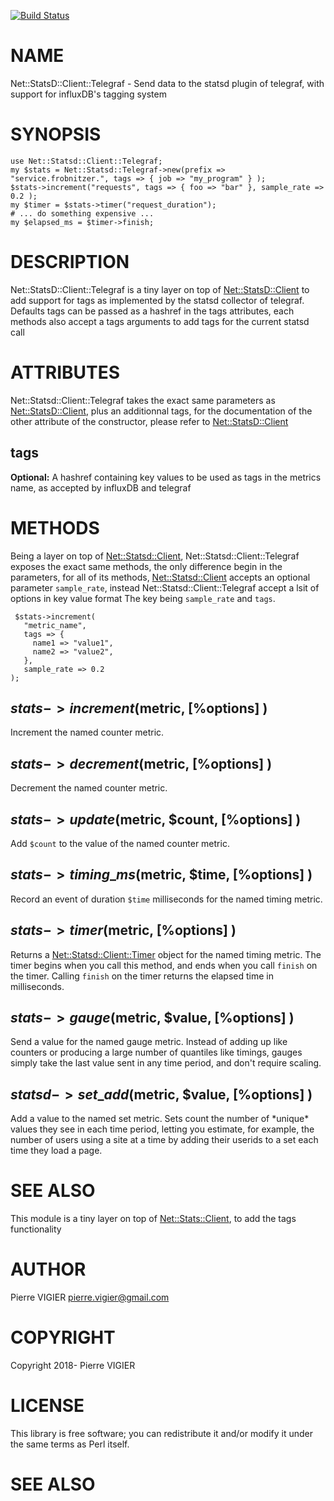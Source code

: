 [![Build Status](https://travis-ci.org/pierre-vigier/Net-Statsd-Client-Telegraf.svg?branch=master)](https://travis-ci.org/pierre-vigier/Net-Statsd-Client-Telegraf)

# NAME

Net::StatsD::Client::Telegraf - Send data to the statsd plugin of telegraf, with support for influxDB's tagging system

# SYNOPSIS

    use Net::Statsd::Client::Telegraf;
    my $stats = Net::Statsd::Telegraf->new(prefix => "service.frobnitzer.", tags => { job => "my_program" } );
    $stats->increment("requests", tags => { foo => "bar" }, sample_rate => 0.2 );
    my $timer = $stats->timer("request_duration");
    # ... do something expensive ...
    my $elapsed_ms = $timer->finish;

# DESCRIPTION

Net::StatsD::Client::Telegraf is a tiny layer on top of [Net::StatsD::Client](https://metacpan.org/pod/Net::StatsD::Client) to add support for
tags as implemented by the statsd collector of telegraf.
Defaults tags can be passed as a hashref in the tags attributes, each methods also accept a tags
arguments to add tags for the current statsd call

# ATTRIBUTES

Net::Statsd::Client::Telegraf takes the exact same parameters as [Net::StatsD::Client](https://metacpan.org/pod/Net::StatsD::Client), plus an additionnal tags,
for the documentation of the other attribute of the constructor, please refer to
[Net::StatsD::Client](https://metacpan.org/pod/Net::StatsD::Client)

## tags

**Optional:** A hashref containing key values to be used as tags in the metrics name, as accepted by influxDB and telegraf

# METHODS

Being a layer on top of [Net::Statsd::Client](https://metacpan.org/pod/Net::Statsd::Client), Net::Statsd::Client::Telegraf exposes the exact same methods,
the only difference begin in the parameters, for all of its methods, [Net::Statsd::Client](https://metacpan.org/pod/Net::Statsd::Client) accepts an optional
parameter `sample_rate`, instead Net::Statsd::Client::Telegraf accept a lsit of options in key value format
The key being `sample_rate` and `tags`.

     $stats->increment(
       "metric_name",
       tags => {
         name1 => "value1",
         name2 => "value2",
       },
       sample_rate => 0.2
    );

## $stats->increment($metric, \[%options\] )

Increment the named counter metric.

## $stats->decrement($metric, \[%options\] )

Decrement the named counter metric.

## $stats->update($metric, $count, \[%options\] )

Add `$count` to the value of the named counter metric.

## $stats->timing\_ms($metric, $time, \[%options\] )

Record an event of duration `$time` milliseconds for the named timing metric.

## $stats->timer($metric, \[%options\] )

Returns a [Net::Statsd::Client::Timer](https://metacpan.org/pod/Net::Statsd::Client::Timer) object for the named timing metric.
The timer begins when you call this method, and ends when you call `finish`
on the timer.  Calling `finish` on the timer returns the elapsed time in
milliseconds.

## $stats->gauge($metric, $value, \[%options\] )

Send a value for the named gauge metric. Instead of adding up like counters
or producing a large number of quantiles like timings, gauges simply take
the last value sent in any time period, and don't require scaling.

## $statsd->set\_add($metric, $value, \[%options\] )

Add a value to the named set metric. Sets count the number of \*unique\*
values they see in each time period, letting you estimate, for example, the
number of users using a site at a time by adding their userids to a set each
time they load a page.

# SEE ALSO

This module is a tiny layer on top of [Net::Stats::Client](https://metacpan.org/pod/Net::Stats::Client), to add the tags functionality

# AUTHOR

Pierre VIGIER <pierre.vigier@gmail.com>

# COPYRIGHT

Copyright 2018- Pierre VIGIER

# LICENSE

This library is free software; you can redistribute it and/or modify
it under the same terms as Perl itself.

# SEE ALSO
